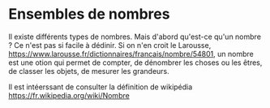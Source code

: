 # Ensembles de nombres

Il existe différents types de nombres. 
Mais d'abord qu'est-ce qu'un nombre ? Ce n'est pas si facile à dédinir. Si on n'en croit le Larousse, 
https://www.larousse.fr/dictionnaires/francais/nombre/54801, un nombre est une 
otion qui permet de compter, de dénombrer les choses ou les êtres, de classer les objets, 
de mesurer les grandeurs. 

Il est intéerssant de consulter la définition de wikipédia https://fr.wikipedia.org/wiki/Nombre